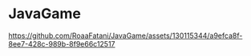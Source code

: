 # JavaGame

https://github.com/RoaaFatani/JavaGame/assets/130115344/a9efca8f-8ee7-428c-989b-8f9e66c12517

